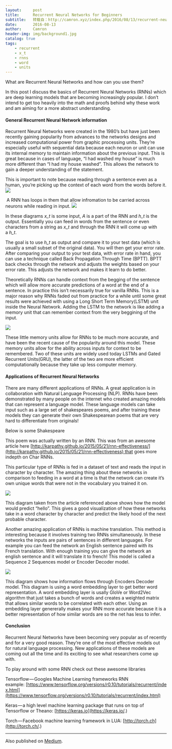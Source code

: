```yaml
---
layout:     post
title:      Recurrent Neural Networks for Beginners
subtitle:   转载自：http://camron.xyz/index.php/2016/08/13/recurrent-neural-networks-for-beginners/
date:       2016-08-13
author:     Camron
header-img: img/background1.jpg
catalog: true
tags:
    - recurrent
    - x_t
    - rnns
    - word
    - units
---
```











What are Recurrent Neural Networks and how can you use them?

In this post I discuss the basics of Recurrent Neural Networks (RNNs) which are deep learning models that are becoming increasingly popular. I don’t intend to get too heavily into the math and proofs behind why these work and am aiming for a more abstract understanding.

#### General Recurrent Neural Network information

Recurrent Neural Networks were created in the 1980’s but have just been recently gaining popularity from advances to the networks designs and increased computational power from graphic processing units. They’re especially useful with sequential data because each neuron or unit can use its internal memory to maintain information about the previous input. This is great because in cases of language, “I had washed my house” is much more different than “I had my house washed”. This allows the network to gain a deeper understanding of the statement.

This is important to note because reading through a sentence even as a human, you’re picking up the context of each word from the words before it.
![](http://104.131.61.211/wp-content/uploads/2016/08/1mvFUjoPGBjEYx35lU6N3ew-300x179.png)


 A RNN has loops in them that allow infromation to be carried across neurons while reading in input.
![](http://104.131.61.211/wp-content/uploads/2016/08/1V2W4TCmTj2h1CE7I-DngPw-300x71.png)


In these diagrams *x_t* is some input, *A* is a part of the RNN and *h_t* is the output. Essentially you can feed in words from the sentence or even characters from a string as *x_t* and through the RNN it will come up with a *h_t*.

The goal is to use *h_t* as output and compare it to your test data (which is usually a small subset of the original data). You will then get your error rate. After comparing your output to your test data, with error rate in hand, you can use a technique called Back Propagation Through Time (BPTT). BPTT back checks through the network and adjusts the weights based on your error rate. This adjusts the network and makes it learn to do better.

Theoretically RNNs can handle context from the begging of the sentence which will allow more accurate predictions of a word at the end of a sentence. In practice this isn’t necessarily true for vanilla RNNs. This is a major reason why RNNs faded out from practice for a while until some great results were achieved with using a Long Short Term Memory(LSTM) unit inside the Neural Network. Adding the LSTM to the network is like adding a memory unit that can remember context from the very beggining of the input.

![](http://104.131.61.211/wp-content/uploads/2016/08/1K9g9EOeQ9Ca0jdOMmXKrQg-300x150.png)


These little memory units allow for RNNs to be much more accurate, and have been the recent cause of the popularity around this model. These memory units allow for the ability across inputs for context to be remembered. Two of these units are widely used today LSTMs and Gated Recurrent Units(GRU), the latter of the two are more efficient computationally because they take up less computer memory.

#### Applications of Recurrent Neural Networks

There are many different applications of RNNs. A great application is in collaboration with Natural Language Processing (NLP). RNNs have been demonstrated by many people on the internet who created amazing models that can represent a language model. These language models can take input such as a large set of shakespeares poems, and after training these models they can generate their own Shakespearean poems that are very hard to differentiate from originals!

Below is some Shakespeare

This poem was actually written by an RNN. This was from an awesome article here [http://karpathy.github.io/2015/05/21/rnn-effectiveness/](http://karpathy.github.io/2015/05/21/rnn-effectiveness) that goes more indepth on Char RNNs.

This particular type of RNNs is fed in a dataset of text and reads the input in character by character. The amazing thing about these networks in comparison to feeding in a word at a time is that the network can create it’s own unique words that were not in the vocabulary you trained it on.

![](http://104.131.61.211/wp-content/uploads/2016/08/1IMalbwl6uj3nlqxixZYFvA-300x241.jpeg)


This diagram taken from the article referenced above shows how the model would predict “hello”. This gives a good visualization of how these networks take in a word character by character and predict the likely hood of the next probable character.

Another amazing application of RNNs is machine translation. This method is interesting because it involves training two RNNs simultaneously. In these networks the inputs are pairs of sentences in different languages. For example you can feed the network an English sentence paired with its French translation. With enough training you can give the network an english sentence and it will translate it to french! This model is called a Sequence 2 Sequences model or Encoder Decoder model.

![](http://104.131.61.211/wp-content/uploads/2016/08/Figure2_NMT_system-300x277.png)


This diagram shows how information flows through Encoders Decoder model. This diagram is using a word embedding layer to get better word representation. A word embedding layer is usally GloVe or Word2Vec algorithm that just takes a bunch of words and creates a weighted matrix that allows similar words to be correlated with each other. Using an embedding layer genererally makes your RNN more accurate because it is a better representation of how similar words are so the net has less to infer.

#### Conclusion

Recurrent Neural Networks have been becoming very popular as of recently and for a very good reason. They’re one of the most effective models out for natural language processing. New applications of these models are coming out all the time and its exciting to see what researchers come up with.

To play around with some RNN check out these awesome libraries

Tensorflow — Googles Machine Learning frameworks RNN example: [https://www.tensorflow.org/versions/r0.10/tutorials/recurrent/index.html](https://www.tensorflow.org/versions/r0.10/tutorials/recurrent/index.html)

Keras — a high level machine learning package that runs on top of Tensorflow or Theano: [https://keras.io](https://keras.io/.)

Torch — Facebook machine learning framework in LUA: [http://torch.ch](http://torch.ch/.)

---




 Also published on [Medium](https://medium.com/@camrongodbout/recurrent-neural-networks-for-beginners-ecb27b56c38). 

